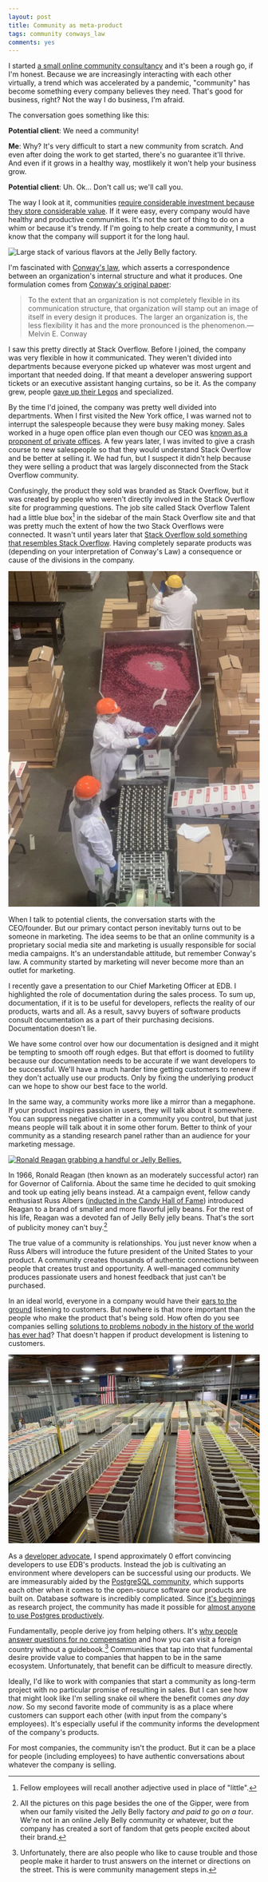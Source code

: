 ```yaml
---
layout: post
title: Community as meta-product
tags: community conways_law
comments: yes
---
```


I started [a small online community
consultancy](https://buildcivitas.com/building-civitas/) and it's been
a rough go, if I'm honest. Because we are increasingly interacting
with each other virtually, a trend which was accelerated by a
pandemic, "community" has become something every company believes they
need. That's good for business, right? Not the way I do business, I'm
afraid.

The conversation goes something like this:

**Potential client**: We need a community!

**Me**: Why? It's very difficult to start a new community from
scratch. And even after doing the work to get started, there's no
guarantee it'll thrive. And even if it grows in a healthy way,
mostlikely it won't help your business grow.

**Potential client**: Uh. Ok... Don't call us; we'll call you.

The way I look at it, communities [require considerable investment
because they store considerable
value](https://jlericson.com/2021/03/23/2021_CMX_report.html). If it
were easy, every company would have healthy and productive
communities. It's not the sort of thing to do on a whim or because
it's trendy. If I'm going to help create a community, I must know that
the company will support it for the long haul.

![Large stack of various flavors at the Jelly Belly
factory.](/images/jelly_belly_crates.jpg)

I'm fascinated with [Conway's
law](https://en.wikipedia.org/wiki/Conway%27s_law), which asserts a
correspondence between an organization's internal structure and what
it produces. One formulation comes from [Conway's original
paper](http://www.melconway.com/Home/Committees_Paper.html):

> To the extent that an organization is not completely flexible in its
> communication structure, that organization will stamp out an image
> of itself in every design it produces. The larger an organization
> is, the less flexibility it has and the more pronounced is the
> phenomenon.&mdash;Melvin E. Conway

I saw this pretty directly at Stack Overflow. Before I joined, the
company was very flexible in how it communicated. They weren't divided
into departments because everyone picked up whatever was most urgent
and important that needed doing. If that meant a developer answering
support tickets or an executive assistant hanging curtains, so be
it. As the company grew, people [gave up their
Legos](https://review.firstround.com/give-away-your-legos-and-other-commandments-for-scaling-startups)
and specialized.

By the time I'd joined, the company was pretty well divided into
departments. When I first visited the New York office, I was warned
not to interrupt the salespeople because they were busy making
money. Sales worked in a huge open office plan even though our CEO was
[known as a proponent of private
offices](https://www.joelonsoftware.com/2006/07/30/private-offices-redux/). A
few years later, I was invited to give a crash course to new
salespeople so that they would understand Stack Overflow and be better
at selling it. We had fun, but I suspect it didn't help because they
were selling a product that was largely disconnected from the Stack
Overflow community.

Confusingly, the product they sold was branded as Stack Overflow, but
it was created by people who weren't directly involved in the Stack
Overflow site for programming questions. The job site called Stack
Overflow Talent had a little blue box[^1] in the sidebar of the main
Stack Overflow site and that was pretty much the extent of how the
two Stack Overflows were connected. It wasn't until years later that
[Stack Overflow sold something that resembles Stack
Overflow](https://stackoverflow.blog/2018/05/23/how-stack-overflow-for-teams-fits-into-the-community/
). Having completely separate products was (depending on your
interpretation of Conway's Law) a consequence or cause of the
divisions in the company.

![Workers at the Jelly Belly factory mixing flavors.](/images/jelly_belly_mixing.jpg)

When I talk to potential clients, the conversation starts with the
CEO/founder. But our primary contact person inevitably turns out to be
someone in marketing. The idea seems to be that an online community
is a proprietary social media site and marketing is usually
responsible for social media campaigns. It's an understandable
attitude, but remember Conway's law. A community started by marketing
will never become more than an outlet for marketing.

I recently gave a presentation to our Chief Marketing Officer at
EDB. I highlighted the role of documentation during the sales
process. To sum up, documentation, if it is to be useful for
developers, reflects the reality of our products, warts and all. As a
result, savvy buyers of software products consult documentation as a
part of their purchasing decisions. Documentation doesn't lie.

We have some control over how our documentation is designed and it
might be tempting to smooth off rough edges. But that effort is doomed
to futility because our documentation needs to be accurate if we want
developers to be successful. We'll have a much harder time getting
customers to renew if they don't actually use our products. Only by
fixing the underlying product can we hope to show our best face to the
world.

In the same way, a community works more like a mirror than a
megaphone. If your product inspires passion in users, they will talk
about it somewhere. You can suppress negative chatter in a community
you control, but that just means people will talk about it in some
other forum. Better to think of your community as a standing research
panel rather than an audience for your marketing message.

[![Ronald Reagan grabbing a handful or Jelly
Bellies.](https://www.reaganlibrary.gov/public/styles/large/public/inline-images/oMubemlgcaHjQbBSkV1tk2mQA2dv1sfqOooULAdJWFcbDDkHgI.jpg?itok=FvlLzbVC)](https://www.reaganlibrary.gov/reagans/ronald-reagan/jelly-bellyr-jelly-beans-and-ronald-reagan)

In 1966, Ronald Reagan (then known as an moderately successful actor)
ran for Governor of California. About the same time he decided to quit
smoking and took up eating jelly beans instead. At a campaign event,
fellow candy enthusiast Russ Albers ([inducted in the Candy Hall of
Fame](https://candyhalloffame.org/inductee/russell-d-albers/))
introduced Reagan to a brand of smaller and more flavorful jelly
beans. For the rest of his life, Reagan was a devoted fan of Jelly
Belly jelly beans. That's the sort of publicity money can't buy.[^2]

The true value of a community is relationships. You just never know
when a Russ Albers will introduce the future president of the United
States to your product. A community creates thousands of authentic
connections between people that creates trust and opportunity. A
well-managed community produces passionate users and honest feedback
that just can't be purchased.

In an ideal world, everyone in a company would have their [ears to the
ground](https://steve-yegge.medium.com/why-i-left-google-to-join-grab-86dfffc0be84)
listening to customers. But nowhere is that more important than the
people who make the product that's being sold. How often do you see
companies selling [solutions to problems nobody in the history of the
world has ever
had](https://www.joelonsoftware.com/2000/09/12/wasting-money-on-cats/)?
That doesn't happen if product development is listening to customers.

![More Jelly Bellies in front of a US flag](/images/jelly_belly_flag.jpg)

As a [developer
advocate](https://jlericson.com/2021/04/30/developer_advocate.html), I
spend approximately 0 effort convincing developers to use EDB's
products. Instead the job is cultivating an environment where
developers can be successful using our products. We are immeasurably
aided by the [PostgreSQL
community](https://www.postgresql.org/community/), which supports each
other when it comes to the open-source software our products are built
on. Database software is incredibly complicated. Since [it's
beginnings](https://www.postgresql.org/docs/current/history.html) as
research project, the community has made it possible for [almost
anyone to use Postgres
productively](https://jlericson.com/2021/05/14/install_pg.html).

Fundamentally, people derive joy from helping others. It's [why people
answer questions for no
compensation](https://jlericson.com/2016/07/13/QA_economics.html) and
how you can visit a foreign country without a guidebook.[^3]
Communities that tap into that fundamental desire provide value to
companies that happen to be in the same ecosystem. Unfortunately, that
benefit can be difficult to measure directly.

Ideally, I'd like to work with companies that start a community as
long-term project with no particular promise of resulting in
sales. But I can see how that might look like I'm selling snake oil
where the benefit comes _any day now_. So my second favorite mode of
community is as a place where customers can support each other (with
input from the company's employees). It's especially useful if the
community informs the development of the company's products.

For most companies, the community isn't the product. But it can be a
place for people (including employees) to have authentic conversations
about whatever the company is selling.

[^1]: Fellow employees will recall another adjective used in place of
    "little".
    
[^2]: All the pictures on this page besides the one of the Gipper,
    were from when our family visited the Jelly Belly factory _and
    paid to go on a tour_. We're not in an online Jelly Belly
    community or whatever, but the company has created a sort of
    fandom that gets people excited about their brand.

[^3]: Unfortunately, there are also people who like to cause trouble
    and those people make it harder to trust answers on the internet
    or directions on the street. This is were community management
    steps in.
